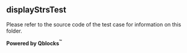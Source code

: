 ## displayStrsTest

Please refer to the source code of the test case for information on this folder.

**Powered by Qblocks<sup>&trade;</sup>**

